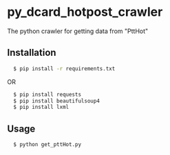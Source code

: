 # py_dcard_hotpost_crawler

The python crawler for getting data from "PttHot"

## Installation

``` BASH
  $ pip install -r requirements.txt
```

OR

``` BASH
  $ pip install requests
  $ pip install beautifulsoup4
  $ pip install lxml
```

## Usage

``` BASH
  $ python get_pttHot.py
```
